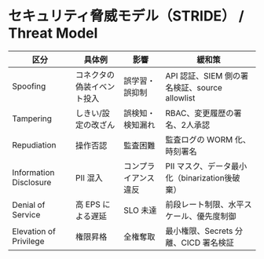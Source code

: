 # セキュリティ脅威モデル（STRIDE） / Threat Model

| 区分 | 具体例 | 影響 | 緩和策 |
|---|---|---|---|
| Spoofing | コネクタの偽装イベント投入 | 誤学習・誤抑制 | API 認証、SIEM 側の署名検証、source allowlist |
| Tampering | しきい/設定の改ざん | 誤検知・検知漏れ | RBAC、変更履歴の署名、2人承認 |
| Repudiation | 操作否認 | 監査困難 | 監査ログの WORM 化、時刻署名 |
| Information Disclosure | PII 混入 | コンプライアンス違反 | PII マスク、データ最小化（binarization後破棄） |
| Denial of Service | 高 EPS による遅延 | SLO 未達 | 前段レート制限、水平スケール、優先度制御 |
| Elevation of Privilege | 権限昇格 | 全権奪取 | 最小権限、Secrets 分離、CICD 署名検証 |
